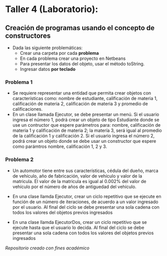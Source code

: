 # Taller 4 (Laboratorio):
## Creación de programas usando el concepto de constructores


* Dada las siguiente problemáticas:
	* Crear una carpeta por cada **problema**
	* En cada problema crear una proyecto en Netbeans 
	* Para presentar los datos del objeto, usar el método toString.
	* Ingresar datos **por teclado**

### Problema 1

* Se requiere representar una entidad que permita crear objetos con características como:  nombre de estudiante, calificación de materia 1, calificación de materia 2, calificación de materia 3 y promedio de calificaciones.
* En un clase llamada Ejecutor, se debe presentar un menú. Si el usuario ingresa
		el número 1, podrá crear un objeto de tipo Estudiante donde se use un
		contructor que espere parámetros para: nombre, calificación de materia
		1 y calificación de materia 2; la matería 3, será igual al promedio de la
		calificación 1 y calificación 2. Si el usuario ingresa el número 2, podrá
		crear un objeto donde se debe usar un constructor que espere como parámtros
		nombre, calificación 1, 2 y 3.

### Problema 2

* Un automotor tiene entre sus características, cédula del dueño, marca de vehículo, año de fabricación, valor de vehículo y valor de la matricula. El valor de la matricula es igual al 0.002% del valor de vehículo por el número de años de antiguedad del vehículo.

* En una clase llamda Ejecutor, crear un ciclo repetitivo que se ejecute en
		función de un número de iteraciones, de acuerdo a un valor ingresado por el
		usuario. Al final del ciclo se debe presentar una sola cadena con todos los
		valores del objetos previos ingresados

* En una clase llamda EjecutorDos, crear un ciclo repetitivo que se ejecute
		hasta que el usuario lo decida. Al final del ciclo se debe presentar 
		una sola cadena con todos los
		valores del objetos previos ingresados



*Repositorio creado con fines académico*
